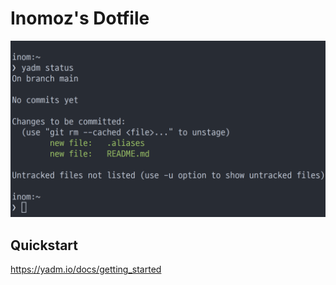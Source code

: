 # Inomoz's Dotfile
![Terminal Preview](./terminal_preview.png)


## Quickstart
https://yadm.io/docs/getting_started
